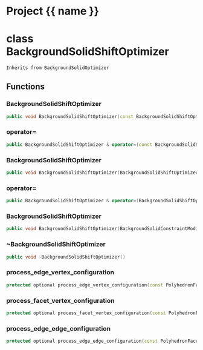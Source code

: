 <script setup>
import {useRoute} from 'vitepress'
const {path} = useRoute()
const tokens = path.split('/')
const words = tokens[2].split('-');
for (let i = 0; i < words.length; i++) {
    words[i] = words[i].charAt(0).toUpperCase() + words[i].slice(1);
    words[i] = words[i].replace('geode', 'Geode')
}
const name = words.join('-');
</script>
# Project {{ name }}

# class BackgroundSolidShiftOptimizer


```cpp
Inherits from BackgroundSolidOptimizer
```



## Functions

### BackgroundSolidShiftOptimizer

```cpp
public void BackgroundSolidShiftOptimizer(const BackgroundSolidShiftOptimizer & )
```


### operator=

```cpp
public BackgroundSolidShiftOptimizer & operator=(const BackgroundSolidShiftOptimizer & )
```


### BackgroundSolidShiftOptimizer

```cpp
public void BackgroundSolidShiftOptimizer(BackgroundSolidShiftOptimizer && )
```


### operator=

```cpp
public BackgroundSolidShiftOptimizer & operator=(BackgroundSolidShiftOptimizer && )
```


### BackgroundSolidShiftOptimizer

```cpp
public void BackgroundSolidShiftOptimizer(BackgroundSolidConstraintModifier & constraint_modifier)
```


### ~BackgroundSolidShiftOptimizer

```cpp
public void ~BackgroundSolidShiftOptimizer()
```


### process_edge_vertex_configuration

```cpp
protected optional process_edge_vertex_configuration(const PolyhedronFacetEdge & edge, index_t apex, index_t level)
```


### process_facet_vertex_configuration

```cpp
protected optional process_facet_vertex_configuration(const PolyhedronFacet & facet, index_t level)
```


### process_edge_edge_configuration

```cpp
protected optional process_edge_edge_configuration(const PolyhedronFacetEdge & edge0, const PolyhedronFacetEdge & edge1, index_t level)
```




